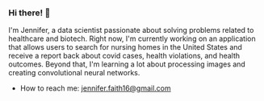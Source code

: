 ### Hi there! 👋

I'm Jennifer, a data scientist passionate about solving problems related to healthcare and biotech. Right now, I'm currently working on an application that allows users to search for nursing homes in the United States and receive a report back about covid cases, health violations, and health outcomes. Beyond that, I'm learning a lot about processing images and creating convolutional neural networks.

- How to reach me: jennifer.faith16@gmail.com
